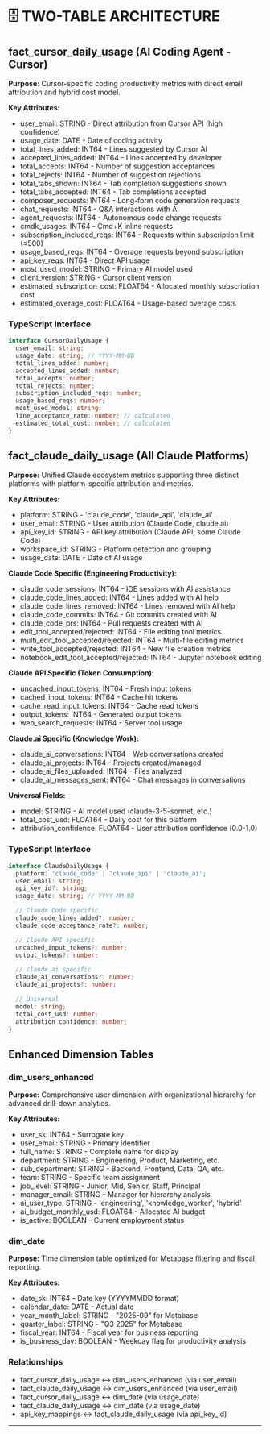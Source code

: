 # 🗄️ **TWO-TABLE ARCHITECTURE**

## **fact_cursor_daily_usage** (AI Coding Agent - Cursor)

**Purpose:** Cursor-specific coding productivity metrics with direct email attribution and hybrid cost model.

**Key Attributes:**
- user_email: STRING - Direct attribution from Cursor API (high confidence)
- usage_date: DATE - Date of coding activity
- total_lines_added: INT64 - Lines suggested by Cursor AI
- accepted_lines_added: INT64 - Lines accepted by developer
- total_accepts: INT64 - Number of suggestion acceptances
- total_rejects: INT64 - Number of suggestion rejections
- total_tabs_shown: INT64 - Tab completion suggestions shown
- total_tabs_accepted: INT64 - Tab completions accepted
- composer_requests: INT64 - Long-form code generation requests
- chat_requests: INT64 - Q&A interactions with AI
- agent_requests: INT64 - Autonomous code change requests
- cmdk_usages: INT64 - Cmd+K inline requests
- subscription_included_reqs: INT64 - Requests within subscription limit (≤500)
- usage_based_reqs: INT64 - Overage requests beyond subscription
- api_key_reqs: INT64 - Direct API usage
- most_used_model: STRING - Primary AI model used
- client_version: STRING - Cursor client version
- estimated_subscription_cost: FLOAT64 - Allocated monthly subscription cost
- estimated_overage_cost: FLOAT64 - Usage-based overage costs

### TypeScript Interface
```typescript
interface CursorDailyUsage {
  user_email: string;
  usage_date: string; // YYYY-MM-DD
  total_lines_added: number;
  accepted_lines_added: number;
  total_accepts: number;
  total_rejects: number;
  subscription_included_reqs: number;
  usage_based_reqs: number;
  most_used_model: string;
  line_acceptance_rate: number; // calculated
  estimated_total_cost: number; // calculated
}
```

## **fact_claude_daily_usage** (All Claude Platforms)

**Purpose:** Unified Claude ecosystem metrics supporting three distinct platforms with platform-specific attribution and metrics.

**Key Attributes:**
- platform: STRING - 'claude_code', 'claude_api', 'claude_ai'
- user_email: STRING - User attribution (Claude Code, claude.ai)
- api_key_id: STRING - API key attribution (Claude API, some Claude Code)
- workspace_id: STRING - Platform detection and grouping
- usage_date: DATE - Date of AI usage

**Claude Code Specific (Engineering Productivity):**
- claude_code_sessions: INT64 - IDE sessions with AI assistance
- claude_code_lines_added: INT64 - Lines added with AI help
- claude_code_lines_removed: INT64 - Lines removed with AI help
- claude_code_commits: INT64 - Git commits created with AI
- claude_code_prs: INT64 - Pull requests created with AI
- edit_tool_accepted/rejected: INT64 - File editing tool metrics
- multi_edit_tool_accepted/rejected: INT64 - Multi-file editing metrics
- write_tool_accepted/rejected: INT64 - New file creation metrics
- notebook_edit_tool_accepted/rejected: INT64 - Jupyter notebook editing

**Claude API Specific (Token Consumption):**
- uncached_input_tokens: INT64 - Fresh input tokens
- cached_input_tokens: INT64 - Cache hit tokens
- cache_read_input_tokens: INT64 - Cache read tokens
- output_tokens: INT64 - Generated output tokens
- web_search_requests: INT64 - Server tool usage

**Claude.ai Specific (Knowledge Work):**
- claude_ai_conversations: INT64 - Web conversations created
- claude_ai_projects: INT64 - Projects created/managed
- claude_ai_files_uploaded: INT64 - Files analyzed
- claude_ai_messages_sent: INT64 - Chat messages in conversations

**Universal Fields:**
- model: STRING - AI model used (claude-3-5-sonnet, etc.)
- total_cost_usd: FLOAT64 - Daily cost for this platform
- attribution_confidence: FLOAT64 - User attribution confidence (0.0-1.0)

### TypeScript Interface
```typescript
interface ClaudeDailyUsage {
  platform: 'claude_code' | 'claude_api' | 'claude_ai';
  user_email: string;
  api_key_id?: string;
  usage_date: string; // YYYY-MM-DD

  // Claude Code specific
  claude_code_lines_added?: number;
  claude_code_acceptance_rate?: number;

  // Claude API specific
  uncached_input_tokens?: number;
  output_tokens?: number;

  // claude.ai specific
  claude_ai_conversations?: number;
  claude_ai_projects?: number;

  // Universal
  model: string;
  total_cost_usd: number;
  attribution_confidence: number;
}
```

## **Enhanced Dimension Tables**

### **dim_users_enhanced**
**Purpose:** Comprehensive user dimension with organizational hierarchy for advanced drill-down analytics.

**Key Attributes:**
- user_sk: INT64 - Surrogate key
- user_email: STRING - Primary identifier
- full_name: STRING - Complete name for display
- department: STRING - Engineering, Product, Marketing, etc.
- sub_department: STRING - Backend, Frontend, Data, QA, etc.
- team: STRING - Specific team assignment
- job_level: STRING - Junior, Mid, Senior, Staff, Principal
- manager_email: STRING - Manager for hierarchy analysis
- ai_user_type: STRING - 'engineering', 'knowledge_worker', 'hybrid'
- ai_budget_monthly_usd: FLOAT64 - Allocated AI budget
- is_active: BOOLEAN - Current employment status

### **dim_date**
**Purpose:** Time dimension table optimized for Metabase filtering and fiscal reporting.

**Key Attributes:**
- date_sk: INT64 - Date key (YYYYMMDD format)
- calendar_date: DATE - Actual date
- year_month_label: STRING - "2025-09" for Metabase
- quarter_label: STRING - "Q3 2025" for Metabase
- fiscal_year: INT64 - Fiscal year for business reporting
- is_business_day: BOOLEAN - Weekday flag for productivity analysis

### Relationships
- fact_cursor_daily_usage ↔ dim_users_enhanced (via user_email)
- fact_claude_daily_usage ↔ dim_users_enhanced (via user_email)
- fact_cursor_daily_usage ↔ dim_date (via usage_date)
- fact_claude_daily_usage ↔ dim_date (via usage_date)
- api_key_mappings ↔ fact_claude_daily_usage (via api_key_id)

---

